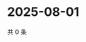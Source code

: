 # 2025-08-01

共 0 条

<!-- BEGIN ZHIHUQUESTIONS -->
<!-- 最后更新时间 Fri Aug 01 2025 01:14:36 GMT+0800 (China Standard Time) -->

<!-- END ZHIHUQUESTIONS -->
